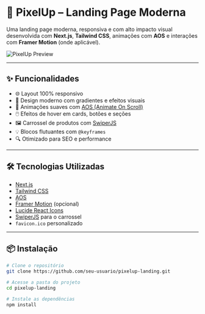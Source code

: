 # 🚀 PixelUp – Landing Page Moderna

Uma landing page moderna, responsiva e com alto impacto visual desenvolvida com **Next.js**, **Tailwind CSS**, animações com **AOS** e interações com **Framer Motion** (onde aplicável).

![PixelUp Preview](public/images/preview.png) <!-- Adicione uma imagem preview da landing se desejar -->

---

## ✨ Funcionalidades

- 🌐 Layout 100% responsivo
- 🎨 Design moderno com gradientes e efeitos visuais
- 🧲 Animações suaves com [AOS (Animate On Scroll)](https://michalsnik.github.io/aos/)
- 🖱️ Efeitos de hover em cards, botões e seções
- 🖼️ Carrossel de produtos com [SwiperJS](https://swiperjs.com/)
- 💡 Blocos flutuantes com `@keyframes`
- 🔍 Otimizado para SEO e performance

---

## 🛠 Tecnologias Utilizadas

- [Next.js](https://nextjs.org/)
- [Tailwind CSS](https://tailwindcss.com/)
- [AOS](https://michalsnik.github.io/aos/)
- [Framer Motion](https://www.framer.com/motion/) (opcional)
- [Lucide React Icons](https://lucide.dev/)
- [SwiperJS](https://swiperjs.com/) para o carrossel
- `favicon.ico` personalizado

---

## 📦 Instalação

```bash
# Clone o repositório
git clone https://github.com/seu-usuario/pixelup-landing.git

# Acesse a pasta do projeto
cd pixelup-landing

# Instale as dependências
npm install
